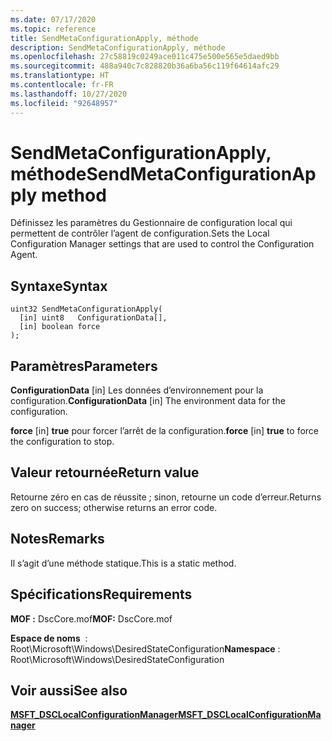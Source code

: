 ```yaml
---
ms.date: 07/17/2020
ms.topic: reference
title: SendMetaConfigurationApply, méthode
description: SendMetaConfigurationApply, méthode
ms.openlocfilehash: 27c58819c0249ace011c475e500e565e5daed9bb
ms.sourcegitcommit: 488a940c7c828820b36a6ba56c119f64614afc29
ms.translationtype: HT
ms.contentlocale: fr-FR
ms.lasthandoff: 10/27/2020
ms.locfileid: "92648957"
---
```

# <a name="sendmetaconfigurationapply-method"></a><span data-ttu-id="7c4d5-103">SendMetaConfigurationApply, méthode</span><span class="sxs-lookup"><span data-stu-id="7c4d5-103">SendMetaConfigurationApply method</span></span>

<span data-ttu-id="7c4d5-104">Définissez les paramètres du Gestionnaire de configuration local qui permettent de contrôler l’agent de configuration.</span><span class="sxs-lookup"><span data-stu-id="7c4d5-104">Sets the Local Configuration Manager settings that are used to control the Configuration Agent.</span></span>

## <a name="syntax"></a><span data-ttu-id="7c4d5-105">Syntaxe</span><span class="sxs-lookup"><span data-stu-id="7c4d5-105">Syntax</span></span>

```mof
uint32 SendMetaConfigurationApply(
  [in] uint8   ConfigurationData[],
  [in] boolean force
);
```

## <a name="parameters"></a><span data-ttu-id="7c4d5-106">Paramètres</span><span class="sxs-lookup"><span data-stu-id="7c4d5-106">Parameters</span></span>

<span data-ttu-id="7c4d5-107">**ConfigurationData** \[in\] Les données d’environnement pour la configuration.</span><span class="sxs-lookup"><span data-stu-id="7c4d5-107">**ConfigurationData** \[in\] The environment data for the configuration.</span></span>

<span data-ttu-id="7c4d5-108">**force** \[in\] **true** pour forcer l’arrêt de la configuration.</span><span class="sxs-lookup"><span data-stu-id="7c4d5-108">**force** \[in\] **true** to force the configuration to stop.</span></span>

## <a name="return-value"></a><span data-ttu-id="7c4d5-109">Valeur retournée</span><span class="sxs-lookup"><span data-stu-id="7c4d5-109">Return value</span></span>

<span data-ttu-id="7c4d5-110">Retourne zéro en cas de réussite ; sinon, retourne un code d’erreur.</span><span class="sxs-lookup"><span data-stu-id="7c4d5-110">Returns zero on success; otherwise returns an error code.</span></span>

## <a name="remarks"></a><span data-ttu-id="7c4d5-111">Notes</span><span class="sxs-lookup"><span data-stu-id="7c4d5-111">Remarks</span></span>

<span data-ttu-id="7c4d5-112">Il s’agit d’une méthode statique.</span><span class="sxs-lookup"><span data-stu-id="7c4d5-112">This is a static method.</span></span>

## <a name="requirements"></a><span data-ttu-id="7c4d5-113">Spécifications</span><span class="sxs-lookup"><span data-stu-id="7c4d5-113">Requirements</span></span>

<span data-ttu-id="7c4d5-114">**MOF :** DscCore.mof</span><span class="sxs-lookup"><span data-stu-id="7c4d5-114">**MOF:** DscCore.mof</span></span>

<span data-ttu-id="7c4d5-115">**Espace de noms**  : Root\Microsoft\Windows\DesiredStateConfiguration</span><span class="sxs-lookup"><span data-stu-id="7c4d5-115">**Namespace** : Root\Microsoft\Windows\DesiredStateConfiguration</span></span>

## <a name="see-also"></a><span data-ttu-id="7c4d5-116">Voir aussi</span><span class="sxs-lookup"><span data-stu-id="7c4d5-116">See also</span></span>

[<span data-ttu-id="7c4d5-117">**MSFT_DSCLocalConfigurationManager**</span><span class="sxs-lookup"><span data-stu-id="7c4d5-117">**MSFT_DSCLocalConfigurationManager**</span></span>](msft-dsclocalconfigurationmanager.md)
